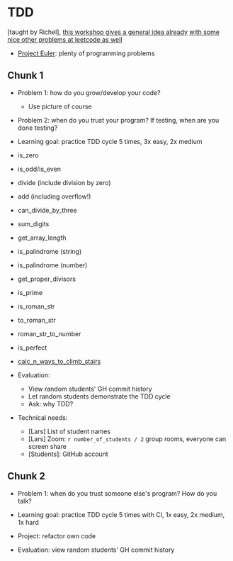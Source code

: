 # TDD

[taught by Richel], 
[this workshop gives a general idea already](https://github.com/richelbilderbeek/nlseb_tdd_20210420)
[with some nice other problems at leetcode as well](https://leetcode.com/problemset/all/)

 * [Project Euler](https://projecteuler.net/archives): plenty of programming problems

## Chunk 1

 * Problem 1: how do you grow/develop your code?
   * Use picture of course

 * Problem 2: when do you trust your program? If testing, when are you done testing?

 * Learning goal: practice TDD cycle 5 times, 3x easy, 2x medium

  * is_zero
  * is_odd/is_even
  * divide (include division by zero)
  * add (including overflow!)
  * can_divide_by_three
  * sum_digits
  * get_array_length
  * is_palindrome (string)
  * is_palindrome (number)
  * get_proper_divisors
  * is_prime
  * is_roman_str
  * to_roman_str
  * roman_str_to_number
  * is_perfect
  * [calc_n_ways_to_climb_stairs](https://leetcode.com/problems/climbing-stairs/)

 * Evaluation: 
   * View random students' GH commit history
   * Let random students demonstrate the TDD cycle
   * Ask: why TDD?

 * Technical needs: 
    * [Lars] List of student names
    * [Lars] Zoom: `r number_of_students / 2` group rooms, everyone can screen share
    * [Students]: GitHub account

## Chunk 2

 * Problem 1: when do you trust someone else's program? How do you talk?

 * Learning goal: practice TDD cycle 5 times with CI, 1x easy, 2x medium, 1x hard

 * Project: refactor own code

 * Evaluation: view random students' GH commit history
